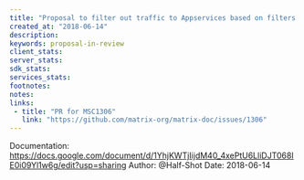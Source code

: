 ```yaml
---
title: "Proposal to filter out traffic to Appservices based on filters "
created_at: "2018-06-14"
description:
keywords: proposal-in-review
client_stats:
server_stats:
sdk_stats:
services_stats:
footnotes:
notes:
links:
 - title: "PR for MSC1306"
   link: "https://github.com/matrix-org/matrix-doc/issues/1306"
---
```

Documentation: https://docs.google.com/document/d/1YhjKWTjIijdM40_4xePtU6LliDJT068IE0i09Yl1w6g/edit?usp=sharing
Author: @Half-Shot
Date: 2018-06-14


